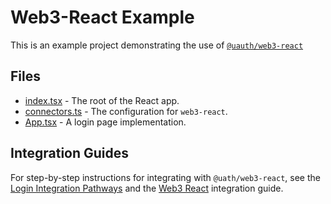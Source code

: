 # Web3-React Example

This is an example project demonstrating the use of [`@uauth/web3-react`](../../packages/web3-react/)

## Files

- [index.tsx](./src/index.tsx) - The root of the React app.
- [connectors.ts](./src/connectors.ts) - The configuration for `web3-react`.
- [App.tsx](./src/App.tsx) - A login page implementation.

## Integration Guides

For step-by-step instructions for integrating with `@uath/web3-react`, see the [Login Integration Pathways](https://docs.unstoppabledomains.com/login-with-unstoppable/get-started-login/integration-pathways/) and the [Web3 React](https://docs.unstoppabledomains.com/login-with-unstoppable/login-integration-guides/web3-react-guide/) integration guide.